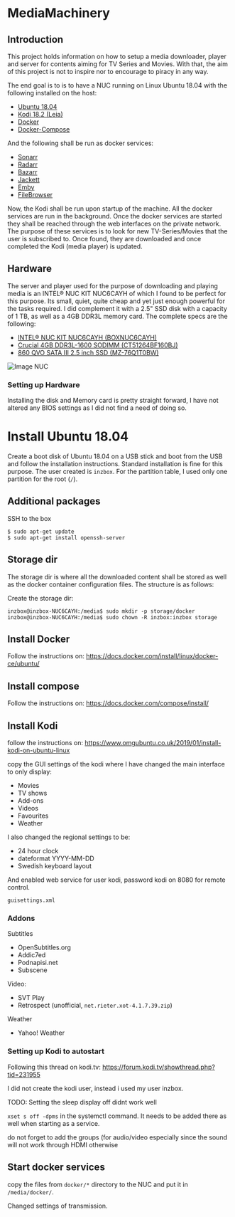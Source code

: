 # MediaMachinery

## Introduction
This project holds information on how to setup a media downloader,
player and server for contents aiming for TV Series and Movies.
With that, the aim of this project is not to inspire nor to encourage
to piracy in any way.

The end goal is to is to have a NUC running on Linux Ubuntu 18.04
with the following installed on the host:

* [Ubuntu 18.04][UBUNTU1804]
* [Kodi 18.2 (Leia)][KODI]
* [Docker][DOCKER]
* [Docker-Compose][DOCKER-COMPOSE]

And the following shall be run as docker services:

* [Sonarr][SONARR]
* [Radarr][RADARR]
* [Bazarr][BAZARR]
* [Jackett][JACKETT]
* [Emby][EMBY]
* [FileBrowser][FILEBROWSER]

Now, the Kodi shall be run upon startup of the machine.
All the docker services are run in the background. Once the docker
services are started they shall be reached through the web interfaces on
the private network. The purpose of these services is to look for new
TV-Series/Movies that the user is subscribed to. Once found, they are
downloaded and once completed the Kodi (media player) is updated.

## Hardware
The server and player used for the purpose of downloading and playing
media is an INTEL® NUC KIT NUC6CAYH of which I found to be perfect
for this purpose. Its small, quiet, quite cheap and yet just enough
powerful for the tasks required. I did complement it with a 2.5" SSD
disk with a capacity of 1 TB, as well as a 4GB DDR3L memory card. The
complete specs are the following:

* [INTEL® NUC KIT NUC6CAYH (BOXNUC6CAYH)][NUC]
* [Crucial 4GB DDR3L-1600 SODIMM (CT51264BF160BJ)][MEMORY]
* [860 QVO SATA III 2.5 inch SSD (MZ-76Q1T0BW)][DISK]

![Image NUC][NUC_IMAGE]

### Setting up Hardware
Installing the disk and Memory card is pretty straight forward, I have
not altered any BIOS settings as I did not find a need of doing so.


# Install Ubuntu 18.04
Create a boot disk of Ubuntu 18.04 on a USB stick and boot from the USB
and follow the installation instructions. Standard installation is fine
for this purpose. The user created is `inzbox`.
For the partition table, I used only one partition for the root (`/`).

## Additional packages

SSH to the box

    $ sudo apt-get update
    $ sudo apt-get install openssh-server

## Storage dir
The storage dir is where all the downloaded content shall be stored as
well as the docker container configuration files. The structure is as
follows:



Create the storage dir:

    inzbox@inzbox-NUC6CAYH:/media$ sudo mkdir -p storage/docker
    inzbox@inzbox-NUC6CAYH:/media$ sudo chown -R inzbox:inzbox storage

## Install Docker
Follow the instructions on:
https://docs.docker.com/install/linux/docker-ce/ubuntu/

## Install compose
Follow the instructions on:
https://docs.docker.com/compose/install/

## Install Kodi
follow the instructions on:
https://www.omgubuntu.co.uk/2019/01/install-kodi-on-ubuntu-linux

copy the GUI settings of the kodi where I have changed the main interface
to only display:

* Movies
* TV shows
* Add-ons
* Videos
* Favourites
* Weather

I also changed the regional settings to be:

* 24 hour clock
* dateformat YYYY-MM-DD
* Swedish keyboard layout

And enabled web service for user kodi, password kodi on 8080 for remote control.


`guisettings.xml`


### Addons

Subtitles

* OpenSubtitles.org
* Addic7ed
* Podnapisi.net
* Subscene

Video:

* SVT Play
* Retrospect (unofficial, `net.rieter.xot-4.1.7.39.zip`)

Weather

* Yahoo! Weather

### Setting up Kodi to autostart

Following this thread on kodi.tv:
https://forum.kodi.tv/showthread.php?tid=231955

I did not create the kodi user, instead i used my user inzbox.

TODO: Setting the sleep display off didnt work well

`xset s off -dpms` in the systemctl command. It needs to be
added there as well when starting as a service.

do not forget to add the groups (for audio/video especially
since the sound will not work through HDMI otherwise



## Start docker services

copy the files from `docker/*` directory to the NUC and put it in
`/media/docker/`.

Changed settings of transmission.



[UBUNTU1804]: http://releases.ubuntu.com/18.04/
[DOCKER]: https://www.docker.com/
[DOCKER-COMPOSE]: https://docs.docker.com/compose/
[KODI]: https://kodi.tv/
[RADARR]: https://radarr.video/
[SONARR]: https://sonarr.tv/
[BAZARR]: https://github.com/morpheus65535/bazarr
[JACKETT]: https://github.com/Jackett/Jackett
[EMBY]: https://emby.media/
[FILEBROWSER]: https://github.com/filebrowser/filebrowser
[NUC]: https://www.intel.com/content/www/us/en/products/boards-kits/nuc/kits/nuc6cayh.html
[MEMORY]: https://www.crucial.com/usa/en/ct51264bf160bj
[DISK]: https://www.samsung.com/sg/memory-storage/860-qvo-sata-3-2-5-ssd/MZ-76Q1T0BW/
[NUC_IMAGE]: https://www.intel.com/content/dam/products/hero/foreground/nuc6cays-nuc6cayh-front-angle-16x9.png.rendition.intel.web.320.180.png
[MEM_IMAGE]: https://pics.crucial.com/wcsstore/CrucialSAS/images/resources/medium/package/204-pinsodimmddr3.png
[DISK_IMAGE]: https://images.samsung.com/is/image/samsung/sg-860-qvo-sata-3-2-5-ssd-mz-76q1t0bw-frontblack-128845821?$PD_GALLERY_L_JPG$
